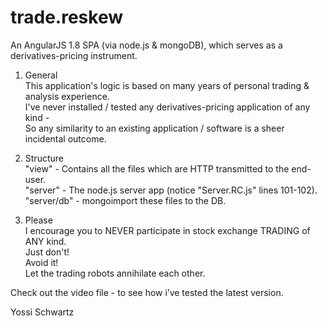 # trade.reskew
 
An AngularJS 1.8 SPA (via node.js & mongoDB), which serves as a derivatives-pricing instrument.

1. General <br/>
This application's logic is based on many years of personal trading & analysis experience. <br/>
I've never installed / tested any derivatives-pricing application of any kind -<br/>
So any similarity to an existing application / software is a sheer incidental outcome.

2. Structure <br/> 
"view" - Contains all the files which are HTTP transmitted to the end-user. <br/>
"server" - The node.js server app (notice "Server.RC.js" lines 101-102). <br/>
"server/db" - mongoimport these files to the DB.

3. Please <br/>
I encourage you to NEVER participate in stock exchange TRADING of ANY kind. <br/>
Just don't! <br/>
Avoid it! <br/>
Let the trading robots annihilate each other.<br/>
 
 
Check out the video file - to see how i’ve tested the latest version.
 
 
Yossi Schwartz
